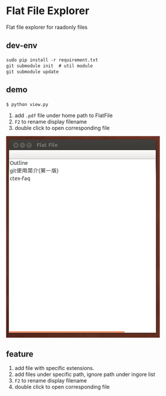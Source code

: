 Flat File Explorer
==================

Flat file explorer for raadonly files

dev-env
-------

```
sudo pip install -r requirement.txt
git submodule init  # util module
git submodule update
```

demo
----

`$ python view.py`

1. add `.pdf` file under home path to FlatFile
2. `F2` to rename display filename
3. double click to open corresponding file

![deom](doc/home.png)

feature
-------

1. add file with specific extensions.
2. add files under specific path, ignore path under ingore list
3. `F2` to rename display filename
4. double click to open corresponding file
